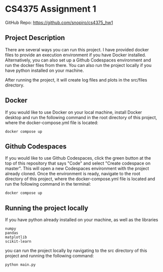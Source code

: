 # CS4375 Assignment 1
GitHub Repo: https://github.com/snopiro/cs4375_hw1

## Project Description
There are several ways you can run this project. I have provided docker files to provide an execution environment if you have Docker installed. Alternatively, you can also set up a Github Codespaces environment and run the docker files from there. You can also run the project locally if you have python installed on your machine.

After running the project, it will create log files and plots in the src/files directory.

## Docker
If you would like to use Docker on your local machine, install Docker desktop and run the following command in the root directory of this project, where the docker-compose.yml file is located:
```
docker compose up
```

## Github Codespaces

If you would like to use Github Codespaces, click the green button at the top of this repository that says "Code" and select "Create codespace on master". This will open a new Codespaces environment with the project already cloned. Once the environment is ready, navigate to the root directory of this project, where the docker-compose.yml file is located and run the following command in the terminal:
```
docker compose up
```

## Running the project locally

If you have python already installed on your machine, as well as the libraries
```
numpy
pandas
matplotlib
scikit-learn
```
you can run the project locally by navigating to the src directory of this project and running the following command:
```
python main.py
```
